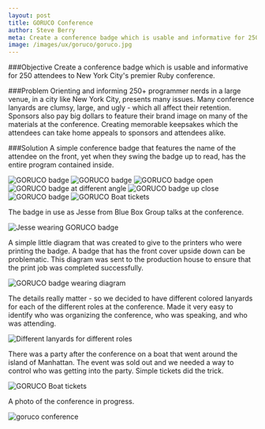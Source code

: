 ```yaml
---
layout: post
title: GORUCO Conference
author: Steve Berry
meta: Create a conference badge which is usable and informative for 250 attendees to New York City’s premier Ruby conference.
image: /images/ux/goruco/goruco.jpg
---
```


###Objective
Create a conference badge which is usable and informative for 250 attendees to New York City's premier Ruby conference.

###Problem
Orienting and informing 250+ programmer nerds in a large venue, in a city like New York City, presents many issues. Many conference lanyards are clumsy, large, and ugly - which all affect their retention. Sponsors also pay big dollars to feature their brand image on many of the materials at the conference. Creating memorable keepsakes which the attendees can take home appeals to sponsors and attendees alike.

###Solution
A simple conference badge that features the name of the attendee on the front, yet when they swing the badge up to read, has the entire program contained inside.



<img src="/images/ux/goruco/entire-package.jpg" alt="GORUCO badge" class="scale-with-grid"/>
<img src="/images/ux/goruco/handing.jpg" alt="GORUCO badge " class="scale-with-grid"/>
<img src="/images/ux/goruco/booklet-open.jpg" alt="GORUCO badge open" class="scale-with-grid"/>
<img src="/images/ux/goruco/booklet-angle.jpg" alt="GORUCO badge at different angle" class="scale-with-grid"/>
<img src="/images/ux/goruco/up-close.jpg" alt="GORUCO badge up close" class="scale-with-grid"/>
<img src="/images/ux/goruco/flipping.jpg" alt="GORUCO badge" class="scale-with-grid"/>
<img src="/images/ux/goruco/reading.jpg" alt="GORUCO Boat tickets" class="scale-with-grid"/>

The badge in use as Jesse from Blue Box Group talks at the conference.

<img src="/images/ux/goruco/jesse.jpg" alt="Jesse wearing GORUCO badge" class="scale-with-grid"/>

A simple little diagram that was created to give to the printers who were printing the badge. A badge that has the front cover upside down can be problematic. This diagram was sent to the production house to ensure that the print job was completed successfully.

<img src="/images/ux/goruco/diagram.jpg" alt="GORUCO badge wearing diagram" class="scale-with-grid"/>

The details really matter - so we decided to have different colored lanyards for each of the different roles at the conference. Made it very easy to identify who was organizing the conference, who was speaking, and who was attending.

<img src="/images/ux/goruco/lanyards.jpg" alt="Different lanyards for different roles" class="scale-with-grid"/>

There was a party after the conference on a boat that went around the island of Manhattan. The event was sold out and we needed a way to control who was getting into the party. Simple tickets did the trick.

<img src="/images/ux/goruco/boat-tickets.jpg" alt="GORUCO Boat tickets" class="scale-with-grid"/>

A photo of the conference in progress.

<img src="/images/ux/goruco/conference.jpg" alt="goruco conference" class="scale-with-grid"/>
